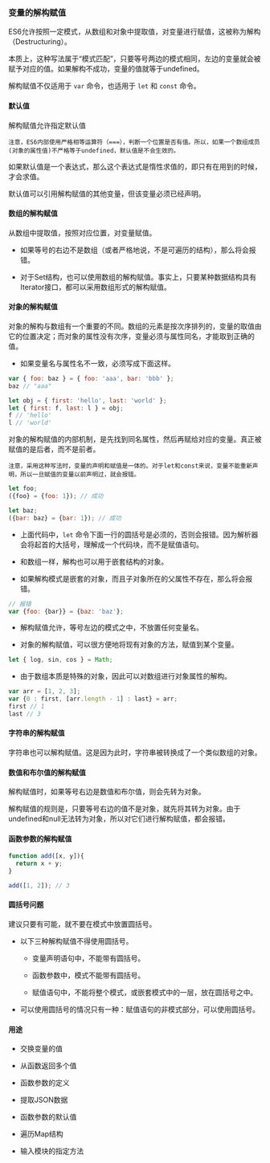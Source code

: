 ### 变量的解构赋值

ES6允许按照一定模式，从数组和对象中提取值，对变量进行赋值，这被称为解构（Destructuring）。

本质上，这种写法属于“模式匹配”，只要等号两边的模式相同，左边的变量就会被赋予对应的值。如果解构不成功，变量的值就等于undefined。

解构赋值不仅适用于 `var` 命令，也适用于 `let` 和 `const` 命令。


#### 默认值

解构赋值允许指定默认值

    注意，ES6内部使用严格相等运算符（===），判断一个位置是否有值。所以，如果一个数组成员(对象的属性值)不严格等于undefined，默认值是不会生效的。
    
如果默认值是一个表达式，那么这个表达式是惰性求值的，即只有在用到的时候，才会求值。

默认值可以引用解构赋值的其他变量，但该变量必须已经声明。

#### 数组的解构赋值

从数组中提取值，按照对应位置，对变量赋值。

- 如果等号的右边不是数组（或者严格地说，不是可遍历的结构），那么将会报错。

- 对于Set结构，也可以使用数组的解构赋值。事实上，只要某种数据结构具有Iterator接口，都可以采用数组形式的解构赋值。


#### 对象的解构赋值

对象的解构与数组有一个重要的不同。数组的元素是按次序排列的，变量的取值由它的位置决定；而对象的属性没有次序，变量必须与属性同名，才能取到正确的值。

- 如果变量名与属性名不一致，必须写成下面这样。

```javascript
var { foo: baz } = { foo: 'aaa', bar: 'bbb' };
baz // "aaa"

let obj = { first: 'hello', last: 'world' };
let { first: f, last: l } = obj;
f // 'hello'
l // 'world'
```
对象的解构赋值的内部机制，是先找到同名属性，然后再赋给对应的变量。真正被赋值的是后者，而不是前者。

    注意，采用这种写法时，变量的声明和赋值是一体的。对于let和const来说，变量不能重新声明，所以一旦赋值的变量以前声明过，就会报错。
    
```javascript
let foo;
({foo} = {foo: 1}); // 成功

let baz;
({bar: baz} = {bar: 1}); // 成功
```
- 上面代码中，`let` 命令下面一行的圆括号是必须的，否则会报错。因为解析器会将起首的大括号，理解成一个代码块，而不是赋值语句。

- 和数组一样，解构也可以用于嵌套结构的对象。

- 如果解构模式是嵌套的对象，而且子对象所在的父属性不存在，那么将会报错。

```javascript
// 报错
var {foo: {bar}} = {baz: 'baz'};
```

- 解构赋值允许，等号左边的模式之中，不放置任何变量名。

- 对象的解构赋值，可以很方便地将现有对象的方法，赋值到某个变量。

```javascript
let { log, sin, cos } = Math;
```

- 由于数组本质是特殊的对象，因此可以对数组进行对象属性的解构。

```javascript
var arr = [1, 2, 3];
var {0 : first, [arr.length - 1] : last} = arr;
first // 1
last // 3
```

#### 字符串的解构赋值

字符串也可以解构赋值。这是因为此时，字符串被转换成了一个类似数组的对象。

#### 数值和布尔值的解构赋值

解构赋值时，如果等号右边是数值和布尔值，则会先转为对象。

解构赋值的规则是，只要等号右边的值不是对象，就先将其转为对象。由于undefined和null无法转为对象，所以对它们进行解构赋值，都会报错。

#### 函数参数的解构赋值

```javascript
function add([x, y]){
  return x + y;
}

add([1, 2]); // 3
```

#### 圆括号问题

建议只要有可能，就不要在模式中放置圆括号。

- 以下三种解构赋值不得使用圆括号。

    + 变量声明语句中，不能带有圆括号。
    
    + 函数参数中，模式不能带有圆括号。
    
    + 赋值语句中，不能将整个模式，或嵌套模式中的一层，放在圆括号之中。
    
- 可以使用圆括号的情况只有一种：赋值语句的非模式部分，可以使用圆括号。

#### 用途

- 交换变量的值

- 从函数返回多个值

- 函数参数的定义

- 提取JSON数据

- 函数参数的默认值

- 遍历Map结构

- 输入模块的指定方法
